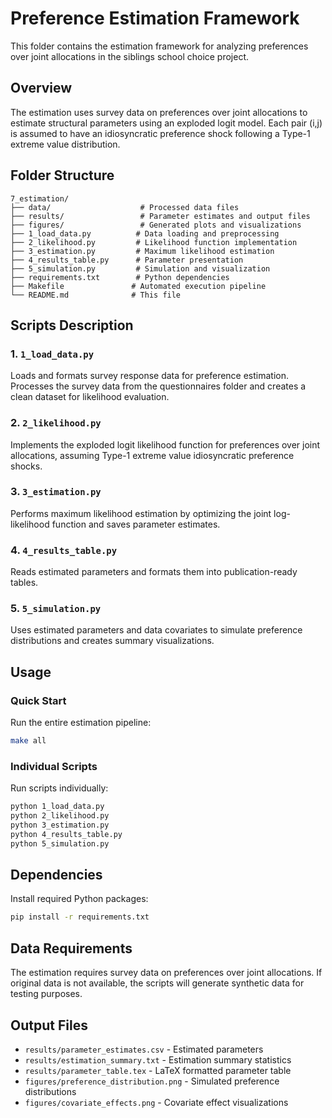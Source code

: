 # Preference Estimation Framework

This folder contains the estimation framework for analyzing preferences over joint allocations in the siblings school choice project.

## Overview

The estimation uses survey data on preferences over joint allocations to estimate structural parameters using an exploded logit model. Each pair (i,j) is assumed to have an idiosyncratic preference shock following a Type-1 extreme value distribution.

## Folder Structure

```
7_estimation/
├── data/                    # Processed data files
├── results/                 # Parameter estimates and output files
├── figures/                 # Generated plots and visualizations
├── 1_load_data.py          # Data loading and preprocessing
├── 2_likelihood.py         # Likelihood function implementation
├── 3_estimation.py         # Maximum likelihood estimation
├── 4_results_table.py      # Parameter presentation
├── 5_simulation.py         # Simulation and visualization
├── requirements.txt        # Python dependencies
├── Makefile               # Automated execution pipeline
└── README.md              # This file
```

## Scripts Description

### 1. `1_load_data.py`
Loads and formats survey response data for preference estimation. Processes the survey data from the questionnaires folder and creates a clean dataset for likelihood evaluation.

### 2. `2_likelihood.py`
Implements the exploded logit likelihood function for preferences over joint allocations, assuming Type-1 extreme value idiosyncratic preference shocks.

### 3. `3_estimation.py`
Performs maximum likelihood estimation by optimizing the joint log-likelihood function and saves parameter estimates.

### 4. `4_results_table.py`
Reads estimated parameters and formats them into publication-ready tables.

### 5. `5_simulation.py`
Uses estimated parameters and data covariates to simulate preference distributions and creates summary visualizations.

## Usage

### Quick Start
Run the entire estimation pipeline:
```bash
make all
```

### Individual Scripts
Run scripts individually:
```bash
python 1_load_data.py
python 2_likelihood.py
python 3_estimation.py
python 4_results_table.py
python 5_simulation.py
```

## Dependencies

Install required Python packages:
```bash
pip install -r requirements.txt
```

## Data Requirements

The estimation requires survey data on preferences over joint allocations. If original data is not available, the scripts will generate synthetic data for testing purposes.

## Output Files

- `results/parameter_estimates.csv` - Estimated parameters
- `results/estimation_summary.txt` - Estimation summary statistics
- `results/parameter_table.tex` - LaTeX formatted parameter table
- `figures/preference_distribution.png` - Simulated preference distributions
- `figures/covariate_effects.png` - Covariate effect visualizations